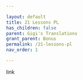 ```yaml
---

layout: default
title: 21 Lessons PL
has_children: false
parent: Gigi's Translations
grant_parent: Bonus
permalink: /21-lessons-pl
nav_order: 1

---
```


link
